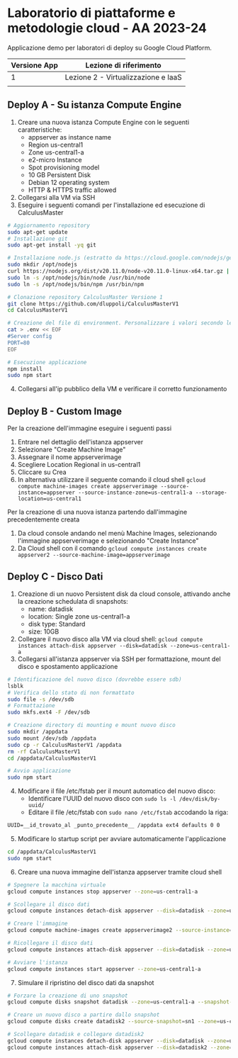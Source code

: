 # Laboratorio di piattaforme e metodologie cloud - AA 2023-24
Applicazione demo per laboratori di deploy su Google Cloud Platform.

|Versione App|Lezione di riferimento|
|-|-|
|1|Lezione 2 - Virtualizzazione e IaaS|
|||

## Deploy A - Su istanza Compute Engine
1. Creare una nuova istanza Compute Engine con le seguenti caratteristiche:
    - appserver as instance name
    - Region us-central1
    - Zone us-central1-a
    - e2-micro Instance
    - Spot provisioning model
    - 10 GB Persistent Disk
    - Debian 12 operating system
    - HTTP & HTTPS traffic allowed
2. Collegarsi alla VM via SSH
3. Eseguire i seguenti comandi per l'installazione ed esecuzione di CalculusMaster
```sh
# Aggiornamento repository
sudo apt-get update
# Installazione git
sudo apt-get install -yq git

# Installazione node.js (estratto da https://cloud.google.com/nodejs/getting-started/getting-started-on-compute-engine?hl=it)
sudo mkdir /opt/nodejs
curl https://nodejs.org/dist/v20.11.0/node-v20.11.0-linux-x64.tar.gz | sudo tar xvzf - -C /opt/nodejs --strip-components=1
sudo ln -s /opt/nodejs/bin/node /usr/bin/node
sudo ln -s /opt/nodejs/bin/npm /usr/bin/npm

# Clonazione repository CalculusMaster Versione 1
git clone https://github.com/dluppoli/CalculusMasterV1
cd CalculusMasterV1

# Creazione del file di environment. Personalizzare i valori secondo le necessità 
cat > .env << EOF
#Server config
PORT=80
EOF

# Esecuzione applicazione
npm install
sudo npm start
```
4. Collegarsi all'ip pubblico della VM e verificare il corretto funzionamento

## Deploy B - Custom Image
Per la creazione dell'immagine eseguire i seguenti passi
1. Entrare nel dettaglio dell'istanza appserver
2. Selezionare "Create Machine Image"
3. Assegnare il nome appserverimage
4. Scegliere Location Regional in us-central1
5. Cliccare su Crea
6. In alternativa utilizzare il seguente comando il cloud shell `gcloud compute machine-images create appserverimage --source-instance=appserver --source-instance-zone=us-central1-a --storage-location=us-central1`

Per la creazione di una nuova istanza partendo dall'immagine precedentemente creata
1. Da cloud console andando nel menù Machine Images, selezionando l'immagine appserverimage e selezionando "Create Instance"
2. Da Cloud shell con il comando `gcloud compute instances create appserver2 --source-machine-image=appserverimage`

## Deploy C - Disco Dati
1. Creazione di un nuovo Persistent disk da cloud console, attivando anche la creazione schedulata di snapshots:
    - name: datadisk
    - location: Single zone us-central1-a
    - disk type: Standard
    - size: 10GB
2. Collegare il nuovo disco alla VM via cloud shell: `gcloud compute instances attach-disk appserver --disk=datadisk --zone=us-central1-a`
3. Collegarsi all'istanza appserver via SSH per formattazione, mount del disco e spostamento applicazione
```sh
# Identificazione del nuovo disco (dovrebbe essere sdb)
lsblk
# Verifica dello stato di non formattato
sudo file -s /dev/sdb
# Formattazione
sudo mkfs.ext4 -F /dev/sdb

# Creazione directory di mounting e mount nuovo disco
sudo mkdir /appdata
sudo mount /dev/sdb /appdata
sudo cp -r CalculusMasterV1 /appdata
rm -rf CalculusMasterV1
cd /appdata/CalculusMasterV1

# Avvio applicazione
sudo npm start
``` 
4. Modificare il file /etc/fstab per il mount automatico del nuovo disco:
    - Identificare l'UUID del nuovo disco con `sudo ls -l /dev/disk/by-uuid/`
    - Editare il file /etc/fstab con `sudo nano /etc/fstab` accodando la riga:
```txt
UUID=__id_trovato_al _punto_precedente__ /appdata ext4 defaults 0 0
```
5. Modificare lo startup script per avviare automaticamente l'applicazione
```sh
cd /appdata/CalculusMasterV1
sudo npm start
```
6. Creare una nuova immagine dell'istanza appserver tramite cloud shell
```sh
# Spegnere la macchina virtuale
gcloud compute instances stop appserver --zone=us-central1-a

# Scollegare il disco dati
gcloud compute instances detach-disk appserver --disk=datadisk --zone=us-central1-a

# Creare l'immagine
gcloud compute machine-images create appserverimage2 --source-instance=appserver --source-instance-zone=us-central1-a

# Ricollegare il disco dati
gcloud compute instances attach-disk appserver --disk=datadisk --zone=us-central1-a

# Avviare l'istanza
gcloud compute instances start appserver --zone=us-central1-a
```
7. Simulare il ripristino del disco dati da snapshot
```sh
# Forzare la creazione di uno snapshot
gcloud compute disks snapshot datadisk --zone=us-central1-a --snapshot-names=sn1 --storage-location=us-central1

# Creare un nuovo disco a partire dallo snapshot
gcloud compute disks create datadisk2 --source-snapshot=sn1 --zone=us-central1-a

# Scollegare datadisk e collegare datadisk2
gcloud compute instances detach-disk appserver --disk=datadisk --zone=us-central1-a
gcloud compute instances attach-disk appserver --disk=datadisk2 --zone=us-central1-a
```

